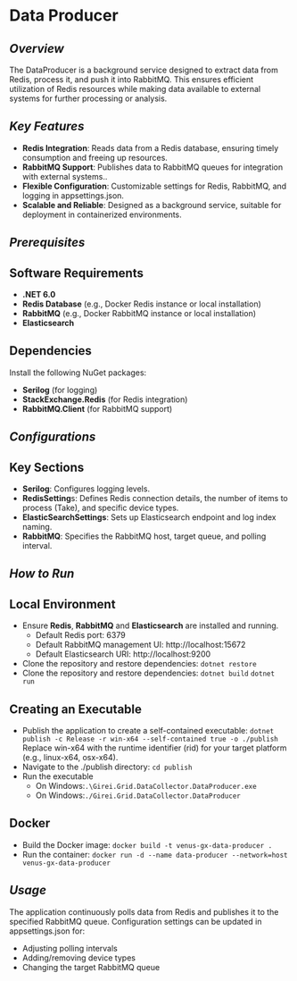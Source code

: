 ﻿# Data Producer
## _Overview_

The DataProducer is a background service designed to extract data from Redis, process it, and push it into RabbitMQ. 
This ensures efficient utilization of Redis resources while making data available to external systems for further processing or analysis.

## _Key Features_
- **Redis Integration**: Reads data from a Redis database, ensuring timely consumption and freeing up resources.
- **RabbitMQ Support**: Publishes data to RabbitMQ queues for integration with external systems..
- **Flexible Configuration**: Customizable settings for Redis, RabbitMQ, and logging in appsettings.json.
- **Scalable and Reliable**: Designed as a background service, suitable for deployment in containerized environments.

## _Prerequisites_
## Software Requirements
- **.NET 6.0**
- **Redis Database** (e.g., Docker Redis instance or local installation)
- **RabbitMQ** (e.g., Docker RabbitMQ instance or local installation)
- **Elasticsearch**
## Dependencies
Install the following NuGet packages:
- **Serilog** (for logging)
- **StackExchange.Redis** (for Redis integration)
- **RabbitMQ.Client** (for RabbitMQ support)

## _Configurations_
## Key Sections
- **Serilog**: Configures logging levels.
- **RedisSetting**s: Defines Redis connection details, the number of items to process (Take), and specific device types.
- **ElasticSearchSettings**: Sets up Elasticsearch endpoint and log index naming.
- **RabbitMQ**: Specifies the RabbitMQ host, target queue, and polling interval.

## _How to Run_
## Local Environment
- Ensure **Redis**, **RabbitMQ** and **Elasticsearch** are installed and running.
    - Default Redis port: 6379
    - Default RabbitMQ management UI:  http://localhost:15672
    - Default Elasticsearch URI: http://localhost:9200
- Clone the repository and restore dependencies:
`dotnet restore`
- Clone the repository and restore dependencies:
`dotnet build`
`dotnet run`

## Creating an Executable
- Publish the application to create a self-contained executable:
`dotnet publish -c Release -r win-x64 --self-contained true -o ./publish`
Replace win-x64 with the runtime identifier (rid) for your target platform (e.g., linux-x64, osx-x64).
- Navigate to the ./publish directory:
`cd publish`
- Run the executable
    - On Windows:`.\Girei.Grid.DataCollector.DataProducer.exe`
    - On Windows:`./Girei.Grid.DataCollector.DataProducer`
## Docker
- Build the Docker image:
`docker build -t venus-gx-data-producer .`
- Run the container:
`docker run -d --name data-producer --network=host venus-gx-data-producer`

## _Usage_
The application continuously polls data from Redis and publishes it to the specified RabbitMQ queue. Configuration settings can be updated in appsettings.json for:

- Adjusting polling intervals
- Adding/removing device types
- Changing the target RabbitMQ queue